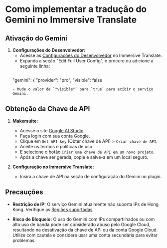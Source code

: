# Como implementar a tradução do Gemini no Immersive Translate

## Ativação do Gemini

1. **Configurações do Desenvolvedor:**
   - Acesse as [Configurações do Desenvolvedor](https://dash.immersivetranslate.com/#developer) no Immersive Translate.
   - Expanda a seção "Edit Full User Config", e procure ou adicione a seguinte linha:
     ```json
    "gemini": {
      "provider": "pro",
      "visible": false
     ```
   - Mude o valor de `"visible"` para `true` para exibir o serviço Gemini.

## Obtenção da Chave de API

1. **Makersuite:**
   - Acesse o site [Google AI Studio](https://aistudio.google.com/).
   - Faça login com sua conta Google.
   - Clique em `Get API key` (Obter chave de API) > `Criar chave de API`.
   - Aceite os termos e politicas de uso.
   - E selecione o botão `Criar uma chave de API em um novo projeto`.
   - Após a chave ser gerada, copie e salve-a em um local seguro.

2. **Configuração no Immersive Translate:**
   - Insira a chave de API na seção de configuração do Gemini no plugin.

## Precauções

- **Restrição de IP:** O serviço Gemini atualmente não suporta IPs de Hong Kong. Verifique as [Regiões suportadas](https://ai.google.dev/available_regions).

- **Risco de Bloqueio:** O uso do Gemini com IPs compartilhados ou com alto uso de banda pode ser considerado abuso pelo Google Cloud, resultando na desativação da chave de API ou da conta Google Cloud. Utilize com cautela e considere usar uma conta secundária para evitar problemas.